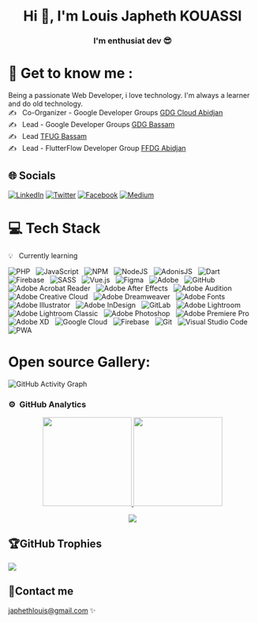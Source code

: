 ### <h1 align="center">Hi 👋, I'm Louis Japheth KOUASSI</h1>
<h3 align="center">I'm enthusiat dev 😎</h3> 

<!--
**LouisDSC/LouisDSC** is a ✨ _special_ ✨ repository because its `README.md` (this file) appears on your GitHub profile.

Here are some ideas to get you started:

- 🔭 I’m currently working on ...
- 🌱 I’m currently learning ...
- 👯 I’m looking to collaborate on ...
- 🤔 I’m looking for help with ...
- 💬 Ask me about ...
- 📫 How to reach me: ...
- 😄 Pronouns: ...
- ⚡ Fun fact: ...
-->

# 💫&nbsp;Get to know me :
Being a passionate Web Developer, i love technology. I'm always a learner and do old technology.\
✍️ &nbsp; Co-Organizer - Google Developer Groups [GDG Cloud Abidjan](https://gdg.community.dev/gdg-cloud-abidjan/)\
✍️ &nbsp; Lead - Google Developer Groups [GDG Bassam](https://gdg.community.dev/gdg-bassam/)\
✍️ &nbsp; Lead [TFUG Bassam](https://twitter.com/TFUGBassam)\
✍️ &nbsp; Lead - FlutterFlow Developer Group [FFDG Abidjan](https://www.meetup.com/fr-FR/ffdg-abidjan/)

## 🌐&nbsp;Socials
[![LinkedIn](https://img.shields.io/badge/LinkedIn-%230077B5.svg?logo=linkedin&logoColor=white)](https://www.linkedin.com/in/louis-japheth-kouassi/) [![Twitter](https://img.shields.io/badge/Twitter-%231DA1F2.svg?logo=Twitter&logoColor=white)](https://twitter.com/LouisKouassii/) [![Facebook](https://img.shields.io/badge/Facebook-%231877F2.svg?logo=Facebook&logoColor=white)](https://www.facebook.com/louis.japheth.kouassi) [![Medium](https://img.shields.io/badge/Medium-%230077B5.svg?logo=linkedin&logoColor=white)](https://medium.com/@louisjaphethkouassi)



# 💻&nbsp;Tech Stack
💡 &nbsp; Currently learning 

![PHP](https://img.shields.io/badge/php-%23777BB4.svg?style=for-the-badge&logo=php&logoColor=white) &nbsp; 
![JavaScript](https://img.shields.io/badge/javascript-%23323330.svg?style=for-the-badge&logo=javascript&logoColor=%23F7DF1E) &nbsp;
![NPM](https://img.shields.io/badge/NPM-%23000000.svg?style=for-the-badge&logo=npm&logoColor=white) &nbsp;
![NodeJS](https://img.shields.io/badge/node.js-6DA55F?style=for-the-badge&logo=node.js&logoColor=white) &nbsp;
![AdonisJS](https://img.shields.io/badge/adonisjs-%23220052.svg?style=for-the-badge&logo=adonisjs&logoColor=white) &nbsp;
![Dart](https://img.shields.io/badge/dart-%230175C2.svg?style=for-the-badge&logo=dart&logoColor=white) &nbsp;
![Firebase](https://img.shields.io/badge/firebase-%23039BE5.svg?style=for-the-badge&logo=firebase) &nbsp;
![SASS](https://img.shields.io/badge/SASS-hotpink.svg?style=for-the-badge&logo=SASS&logoColor=white) &nbsp;
![Vue.js](https://img.shields.io/badge/vuejs-%2335495e.svg?style=for-the-badge&logo=vuedotjs&logoColor=%234FC08D) &nbsp;
![Figma](https://img.shields.io/badge/figma-%23F24E1E.svg?style=for-the-badge&logo=figma&logoColor=white) &nbsp;
![Adobe](https://img.shields.io/static/v1?style=for-the-badge&message=Adobe&color=FF0000&logo=Adobe&logoColor=FFFFFF&label=) &nbsp;
![GitHub](https://img.shields.io/badge/github-%23121011.svg?style=for-the-badge&logo=github&logoColor=white) &nbsp;
![Adobe Acrobat Reader](https://img.shields.io/static/v1?style=for-the-badge&message=Adobe+Acrobat+Reader&color=EC1C24&logo=Adobe+Acrobat+Reader&logoColor=FFFFFF&label=) &nbsp;
![Adobe After Effects](https://img.shields.io/static/v1?style=for-the-badge&message=Adobe+After+Effects&color=9999FF&logo=Adobe+After+Effects&logoColor=FFFFFF&label=) &nbsp;
![Adobe Audition](https://img.shields.io/static/v1?style=for-the-badge&message=Adobe+Audition&color=9999FF&logo=Adobe+Audition&logoColor=FFFFFF&label=) &nbsp;
![Adobe Creative Cloud](https://img.shields.io/static/v1?style=for-the-badge&message=Adobe+Creative+Cloud&color=DA1F26&logo=Adobe+Creative+Cloud&logoColor=FFFFFF&label=) &nbsp;
![Adobe Dreamweaver](https://img.shields.io/static/v1?style=for-the-badge&message=Adobe+Dreamweaver&color=FF61F6&logo=Adobe+Dreamweaver&logoColor=FFFFFF&label=) &nbsp;
![Adobe Fonts](https://img.shields.io/static/v1?style=for-the-badge&message=Adobe+Fonts&color=000B1D&logo=Adobe+Fonts&logoColor=FFFFFF&label=) &nbsp;
![Adobe Illustrator](https://img.shields.io/static/v1?style=for-the-badge&message=Adobe+Illustrator&color=222222&logo=Adobe+Illustrator&logoColor=FF9A00&label=) &nbsp;
![Adobe InDesign](https://img.shields.io/static/v1?style=for-the-badge&message=Adobe+InDesign&color=FF3366&logo=Adobe+InDesign&logoColor=FFFFFF&label=) &nbsp;
![GitLab](https://img.shields.io/badge/gitlab-%23181717.svg?style=for-the-badge&logo=gitlab&logoColor=white) &nbsp;
![Adobe Lightroom](https://img.shields.io/static/v1?style=for-the-badge&message=Adobe+Lightroom&color=31A8FF&logo=Adobe+Lightroom&logoColor=FFFFFF&label=) &nbsp;
![Adobe Lightroom Classic](https://img.shields.io/static/v1?style=for-the-badge&message=Adobe+Lightroom+Classic&color=31A8FF&logo=Adobe+Lightroom+Classic&logoColor=FFFFFF&label=) &nbsp;
![Adobe Photoshop](https://img.shields.io/static/v1?style=for-the-badge&message=Adobe+Photoshop&color=31A8FF&logo=Adobe+Photoshop&logoColor=FFFFFF&label=) &nbsp;
![Adobe Premiere Pro](https://img.shields.io/static/v1?style=for-the-badge&message=Adobe+Premiere+Pro&color=9999FF&logo=Adobe+Premiere+Pro&logoColor=FFFFFF&label=) &nbsp;
![Adobe XD](https://img.shields.io/static/v1?style=for-the-badge&message=Adobe+XD&color=FF61F6&logo=Adobe+XD&logoColor=FFFFFF&label=) &nbsp;
![Google Cloud](https://img.shields.io/badge/GoogleCloud-%234285F4.svg?style=for-the-badge&logo=google-cloud&logoColor=white) &nbsp;
![Firebase](https://img.shields.io/badge/firebase-%23039BE5.svg?style=for-the-badge&logo=firebase) &nbsp;
![Git](https://img.shields.io/badge/git-%23F05033.svg?style=for-the-badge&logo=git&logoColor=white) &nbsp;
![Visual Studio Code](https://img.shields.io/badge/Visual%20Studio%20Code-0078d7.svg?style=for-the-badge&logo=visual-studio-code&logoColor=white) &nbsp; 
![PWA](https://img.shields.io/static/v1?style=for-the-badge&message=PWA&color=5A0FC8&logo=PWA&logoColor=FFFFFF&label=) &nbsp;

# Open source Gallery:
![GitHub Activity Graph](https://activity-graph.herokuapp.com/graph?username=LouisDSC&theme=dracula&hide_border=true)

### ⚙️ &nbsp;GitHub Analytics

<p align="center">
<a href="https://github.com/LouisDSC">
  <img height="180em" src="https://github-readme-stats-eight-theta.vercel.app/api?username=EZFRICA&show_icons=true&theme=algolia&include_all_commits=true&count_private=true"/>
  <img height="180em" src="https://github-readme-stats-eight-theta.vercel.app/api/top-langs/?username=EZFRICA&layout=compact&langs_count=8&theme=algolia"/>
</a>
</p>
<div align="center">
 <img src="https://github-readme-streak-stats.herokuapp.com?user=LouisDSC&theme=cobalt&hide_border=true"/>
</div>

## 🏆GitHub Trophies
![](https://github-profile-trophy.vercel.app/?username=LouisDSC&theme=radical&no-frame=true&no-bg=false&margin-w=5)

## 💬Contact me
[japhethlouis@gmail.com](japhethlouis@gmail.com/) ✨
